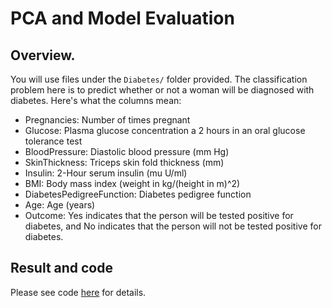 # PCA and Model Evaluation

## Overview. 

You will use files under the `Diabetes/` folder provided. The classification problem here is to predict whether or not a woman will be diagnosed with diabetes. Here's what the columns mean:
- Pregnancies: Number of times pregnant
- Glucose: Plasma glucose concentration a 2 hours in an oral glucose tolerance test
- BloodPressure: Diastolic blood pressure (mm Hg)
- SkinThickness: Triceps skin fold thickness (mm)
- Insulin: 2-Hour serum insulin (mu U/ml)
- BMI: Body mass index (weight in kg/(height in m)^2)
- DiabetesPedigreeFunction: Diabetes pedigree function
- Age: Age (years)
- Outcome: Yes indicates that the person will be tested positive for diabetes, and No indicates that the person will not be tested positive for diabetes.


## Result and code

Please see code [here](https://github.com/mingge612/PCA/blob/main/PCA.ipynb) for details.

